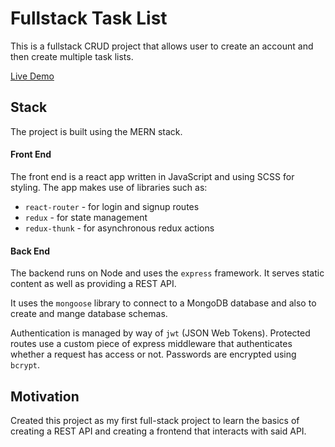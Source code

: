 # Fullstack Task List

This is a fullstack CRUD project that allows user to create an account and then create multiple task lists.

[Live Demo](https://brann-todo-list.herokuapp.com/)

## Stack

The project is built using the MERN stack.

#### Front End

The front end is a react app written in JavaScript and using SCSS for styling.
The app makes use of libraries such as: 
  * `react-router` - for login and signup routes
  * `redux` - for state management  
  * `redux-thunk` - for asynchronous redux actions

#### Back End

The backend runs on Node and uses the `express` framework. It serves static content as well as providing a REST API.

It uses the `mongoose` library to connect to a MongoDB database and also to create and mange database schemas.

Authentication is managed by way of `jwt` (JSON Web Tokens). Protected routes use a custom piece of express middleware that authenticates whether a request has access or not. Passwords are encrypted using `bcrypt`.

## Motivation

Created this project as my first full-stack project to learn the basics of creating a REST API and creating a frontend that interacts with said API.